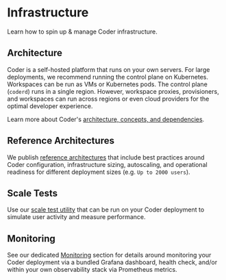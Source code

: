 # Infrastructure

Learn how to spin up & manage Coder infrastructure.

## Architecture

Coder is a self-hosted platform that runs on your own servers. For large deployments, we recommend running the control plane on Kubernetes. Workspaces can be run as VMs or Kubernetes pods. The control plane (`coderd`) runs in a single region. However, workspace proxies, provisioners, and workspaces can run across regions or even cloud providers for the optimal developer experience.

Learn more about Coder's [architecture, concepts, and dependencies](./architecture.md).

## Reference Architectures

We publish [reference architectures](./validated-architectures/README.md) that include best practices around Coder configuration, infrastructure sizing, autoscaling, and operational readiness for different deployment sizes (e.g. `Up to 2000 users`).

## Scale Tests

Use our [scale test utility](../scaling/scale-utility.md) that can be run on your Coder deployment to simulate user activity and measure performance.

## Monitoring

See our dedicated [Monitoring](../monitoring/README.md) section for details around monitoring your Coder deployment via a bundled Grafana dashboard, health check, and/or within your own observability stack via Prometheus metrics.
